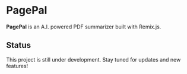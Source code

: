 # PagePal

**PagePal** is an A.I. powered PDF summarizer built with Remix.js.

## Status

This project is still under development. Stay tuned for updates and new features!

